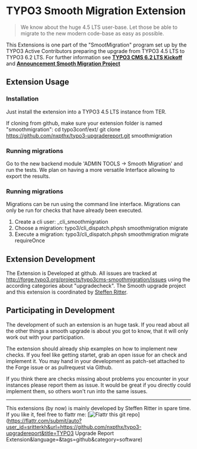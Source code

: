# TYPO3 Smooth Migration Extension

> We know about the huge 4.5 LTS user-base. Let those be able to migrate to the new modern code-base as easy as possible.

This Extensions is one part of the "SmootMigration" program set up by the TYPO3 Active Contributors preparing the upgrade from TYPO3 4.5 LTS to TYPO3 6.2 LTS.
For further information see **[TYPO3 CMS 6.2 LTS Kickoff](http://typo3.org/news/article/typo3-cms-62-lts-kick-off/)** and **[Announcement Smooth Migration Project](http://forge.typo3.org/news/649)**

## Extension Usage

### Installation

Just install the extension into a TYPO3 4.5 LTS instance from TER.

If cloning from github, make sure your extension folder is named "smoothmigration":
    cd typo3conf/ext/
    git clone https://github.com/nxpthx/typo3-upgradereport.git smoothmigration

### Running migrations

Go to the new backend module 'ADMIN TOOLS -> Smooth Migration' and run the tests. We plan on having a more versatile Interface allowing to export the results.

### Running migrations

Migrations can be run using the command line interface. Migrations can only be run for checks that have already been executed.

1. Create a cli user: _cli_smoothmigration
2. Choose a migration:
        typo3/cli_dispatch.phpsh smoothmigration migrate
3. Execute a migration:
        typo3/cli_dispatch.phpsh smoothmigration migrate requireOnce

## Extension Development

The Extension is Developed at github. All issues are tracked at http://forge.typo3.org/projects/typo3cms-smoothmigration/issues using the according categories about "upgradecheck".
The Smooth upgrade project and this extension is coordinated by [Steffen Ritter](mailto:steffen.ritter@typo3.org).

## Participating in Development

The development of such an extension is an huge task. If you read about all the other things a smooth upgrade is about you got to know, that it will only work out with your participation.

The extension should already ship examples on how to implement new checks. If you feel like getting startet, grab an open issue for an check and implement it. You may hand in your development as patch-set attached to the Forge issue or as pullrequest via Github.

If you think there are checks missing about problems you encounter in your instances please report them as issue. It would be great if you directly could implement them, so others won't run into the same issues.

* * *

This extensions (by now) is mainly developed by Steffen Ritter in spare time. If you like it, feel free to flattr me: [![Flattr this git repo](http://api.flattr.com/button/flattr-badge-large.png)](https://flattr.com/submit/auto?user_id=sritterkh&url=https://github.com/nxpthx/typo3-upgradereport&title=TYPO3 Upgrade Report Extension&language=&tags=github&category=software)